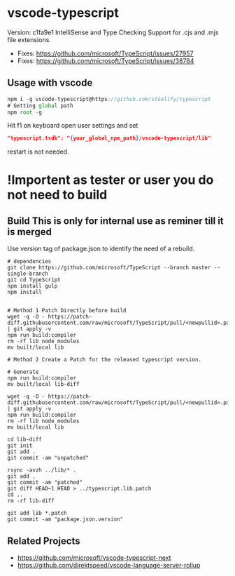 # vscode-typescript
Version: c1fa9e1
IntelliSense and Type Checking Support for .cjs and .mjs file extensions.

- Fixes: https://github.com/microsoft/TypeScript/issues/27957
- Fixes: https://github.com/microsoft/TypeScript/issues/38784



## Usage with vscode

```js
npm i -g vscode-typescript@https://github.com/stealify/typescript
# Getting global path
npm root -g
```

Hit f1 on keyboard open user settings and set 

```json
"typescript.tsdk": "{your_global_npm_path}/vscode-typescript/lib"
```

restart is not needed.






# !Importent as tester or user you do not need to build
















## Build This is only for internal use as reminer till it is merged
Use version tag of package.json to identify the need of a rebuild.

```
# dependencies
git clone https://github.com/microsoft/TypeScript --branch master --single-branch
git cd TypeScript
npm install gulp
npm install


# Method 1 Patch Directly before build
wget -q -O - https://patch-diff.githubusercontent.com/raw/microsoft/TypeScript/pull/<newpullid>.patch | git apply -v
npm run build:compiler
rm -rf lib node_modules
mv built/local lib

# Method 2 Create a Patch for the released typescript version.

# Generate 
npm run build:compiler
mv built/local lib-diff

wget -q -O - https://patch-diff.githubusercontent.com/raw/microsoft/TypeScript/pull/<newpullid>.patch | git apply -v
npm run build:compiler
rm -rf lib node_modules 
mv built/local lib

cd lib-diff
git init
git add .
git commit -am "unpatched"

rsync -avzh ../lib/* .
git add .
git commit -am "patched"
git diff HEAD~1 HEAD > ../typescript.lib.patch
cd ..
rm -rf lib-diff

git add lib *.patch
git commit -am "package.json.version"
```


## Related Projects
- https://github.com/microsoft/vscode-typescript-next
- https://github.com/direktspeed/vscode-language-server-rollup
